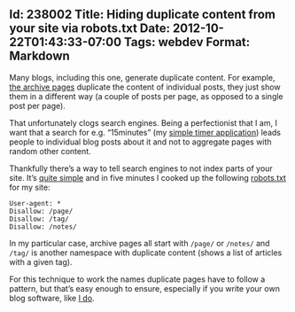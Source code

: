 Id: 238002
Title: Hiding duplicate content from your site via robots.txt
Date: 2012-10-22T01:43:33-07:00
Tags: webdev
Format: Markdown
--------------
Many blogs, including this one, generate duplicate content. For example,
[the archive pages](/archives.html) duplicate the
content of individual posts, they just show them in a different way (a
couple of posts per page, as opposed to a single post per page).

That unfortunately clogs search engines. Being a perfectionist that I
am, I want that a search for e.g. “15minutes” (my [simple timer
application](/software/15minutes/)) leads people to individual blog
posts about it and not to aggregate pages with random other content.

Thankfully there’s a way to tell search engines to not index parts of
your site. It’s [quite
simple](http://www.javascriptkit.com/howto/robots.shtml) and in five
minutes I cooked up the following [robots.txt](/robots.txt) for my
site:

```
User-agent: *
Disallow: /page/
Disallow: /tag/
Disallow: /notes/
```

In my particular case, archive pages all start with `/page/` or
`/notes/` and `/tag/` is another namespace with duplicate content (shows
a list of articles with a given tag).

For this technique to work the names duplicate pages have to follow a
pattern, but that’s easy enough to ensure, especially if you write your
own blog software, like [I do](http://github.com/kjk/blog).
